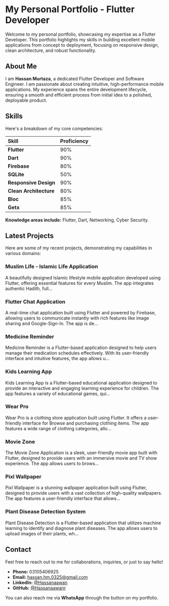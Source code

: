 # My Personal Portfolio - Flutter Developer

Welcome to my personal portfolio, showcasing my expertise as a Flutter Developer. This portfolio highlights my skills in building excellent mobile applications from concept to deployment, focusing on responsive design, clean architecture, and robust functionality.


## About Me

I am **Hassan Murtaza**, a dedicated Flutter Developer and Software Engineer. I am passionate about creating intuitive, high-performance mobile applications. My experience spans the entire development lifecycle, ensuring a smooth and efficient process from initial idea to a polished, deployable product.

## Skills

Here's a breakdown of my core competencies:

| Skill                | Proficiency |
| :------------------- | :---------- |
| **Flutter** | 90%         |
| **Dart** | 90%         |
| **Firebase** | 80%         |
| **SQLite** | 50%         |
| **Responsive Design**| 90%         |
| **Clean Architecture**| 80%         |
| **Bloc** | 85%         |
| **Getx** | 85%         |

**Knowledge areas include:** Flutter, Dart, Networking, Cyber Security.

## Latest Projects

Here are some of my recent projects, demonstrating my capabilities in various domains:

### Muslim Life - Islamic Life Application
A beautifully designed Islamic lifestyle mobile application developed using Flutter, offering essential features for every Muslim. The app integrates authentic Hadith, full...


### Flutter Chat Application
A real-time chat application built using Flutter and powered by Firebase, allowing users to communicate instantly with rich features like image sharing and Google-Sign-In. The app is de...


### Medicine Reminder
Medicine Reminder is a Flutter-based application designed to help users manage their medication schedules effectively. With its user-friendly interface and intuitive features, the app allows u...


### Kids Learning App
Kids Learning App is a Flutter-based educational application designed to provide an interactive and engaging learning experience for children. The app features a variety of educational games, qui...


### Wear Pro
Wear Pro is a clothing store application built using Flutter. It offers a user-friendly interface for Browse and purchasing clothing items. The app features a wide range of clothing categories, allo...


### Movie Zone
The Movie Zone Application is a sleek, user-friendly movie app built with Flutter, designed to provide users with an immersive movie and TV show experience. The app allows users to brows...


### Pixl Wallpaper
Pixl Wallpaper is a stunning wallpaper application built using Flutter, designed to provide users with a vast collection of high-quality wallpapers. The app features a user-friendly interface that allows...


### Plant Disease Detection System
Plant Disease Detection is a Flutter-based application that utilizes machine learning to identify and diagnose plant diseases. The app allows users to upload images of their plants, wh...

## Contact

Feel free to reach out to me for collaborations, inquiries, or just to say hello!

* **Phone:** 03105406925
* **Email:** hassan.hm.0325@gmail.com
* **LinkedIn:** [@Hassanaawan](https://www.linkedin.com/in/Hassanaawan)
* **GitHub:** [@Hassanaawanr](https://github.com/Hassanaawanr)

You can also reach me via **WhatsApp** through the button on my portfolio.

